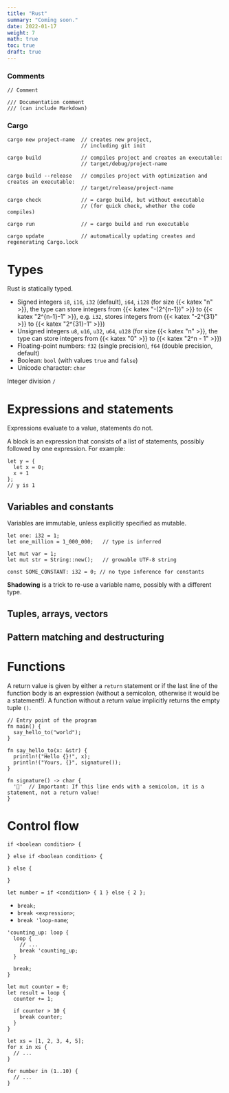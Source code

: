 ```yaml
---
title: "Rust"
summary: "Coming soon."
date: 2022-01-17
weight: 7
math: true
toc: true
draft: true
---
```


### Comments

```
// Comment

/// Documentation comment
/// (can include Markdown)
```

### Cargo

```
cargo new project-name  // creates new project,
                        // including git init

cargo build             // compiles project and creates an executable:
                        // target/debug/project-name

cargo build --release   // compiles project with optimization and creates an executable:
                        // target/release/project-name

cargo check             // = cargo build, but without executable
                        // (for quick check, whether the code compiles)

cargo run               // = cargo build and run executable

cargo update            // automatically updating creates and regenerating Cargo.lock
```

# Types

Rust is statically typed.

* Signed integers `i8`, `i16`, `i32` (default), `i64`, `i128` (for size {{< katex "n" >}}, the type can store integers from {{< katex "-(2^{n-1})" >}} to {{< katex "2^{n-1}-1" >}}, e.g. `i32`, stores integers from {{< katex "-2^{31}" >}} to {{< katex "2^{31}-1" >}})
* Unsigned integers `u8`, `u16`, `u32`, `u64`, `u128` (for size {{< katex "n" >}}, the type can store integers from {{< katex "0" >}} to {{< katex "2^n - 1" >}})
* Floating-point numbers: `f32` (single precision), `f64` (double precision, default)
* Boolean: `bool` (with values `true` and `false`)
* Unicode character: `char`

Integer division `/`

# Expressions and statements

Expressions evaluate to a value, statements do not.

A block is an expression that consists of a list of statements, possibly followed by one expression.
For example:
```
let y = {
  let x = 0;
  x + 1
};
// y is 1
```

## Variables and constants

Variables are immutable, unless explicitly specified as mutable.

```
let one: i32 = 1;
let one_million = 1_000_000;   // type is inferred

let mut var = 1;             
let mut str = String::new();   // growable UTF-8 string

const SOME_CONSTANT: i32 = 0; // no type inference for constants
```

**Shadowing** is a trick to re-use a variable name, possibly with a different type.

## Tuples, arrays, vectors

## Pattern matching and destructuring

# Functions

A return value is given by either a `return` statement or if the last line of the function body is an expression (without a semicolon, otherwise it would be a statement!).
A function without a return value implicitly returns the empty tuple `()`.

```
// Entry point of the program
fn main() {
  say_hello_to("world");
}

fn say_hello_to(x: &str) {
  println!("Hello {}!", x);
  println!("Yours, {}", signature());
}

fn signature() -> char {
  '😬'  // Important: If this line ends with a semicolon, it is a statement, not a return value!
}
```

# Control flow

```
if <boolean condition> {

} else if <boolean condition> {

} else {

}

let number = if <condition> { 1 } else { 2 };
```

* `break;`
* `break <expression>`;
* `break 'loop-name`;

```
'counting_up: loop {
  loop {
    // ...
    break 'counting_up;
  }

  break;
}

let mut counter = 0;
let result = loop {
  counter += 1;

  if counter > 10 {
    break counter;
  }
}
```

```
let xs = [1, 2, 3, 4, 5];
for x in xs {
  // ...
}

for number in (1..10) {
  // ...
}
```
